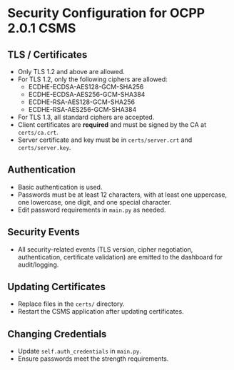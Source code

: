 # Security Configuration for OCPP 2.0.1 CSMS

## TLS / Certificates

- Only TLS 1.2 and above are allowed.
- For TLS 1.2, only the following ciphers are allowed:  
  - ECDHE-ECDSA-AES128-GCM-SHA256  
  - ECDHE-ECDSA-AES256-GCM-SHA384  
  - ECDHE-RSA-AES128-GCM-SHA256  
  - ECDHE-RSA-AES256-GCM-SHA384  
- For TLS 1.3, all standard ciphers are accepted.
- Client certificates are **required** and must be signed by the CA at `certs/ca.crt`.
- Server certificate and key must be in `certs/server.crt` and `certs/server.key`.

## Authentication

- Basic authentication is used.
- Passwords must be at least 12 characters, with at least one uppercase, one lowercase, one digit, and one special character.
- Edit password requirements in `main.py` as needed.

## Security Events

- All security-related events (TLS version, cipher negotiation, authentication, certificate validation) are emitted to the dashboard for audit/logging.

## Updating Certificates

- Replace files in the `certs/` directory.
- Restart the CSMS application after updating certificates.

## Changing Credentials

- Update `self.auth_credentials` in `main.py`.
- Ensure passwords meet the strength requirements.